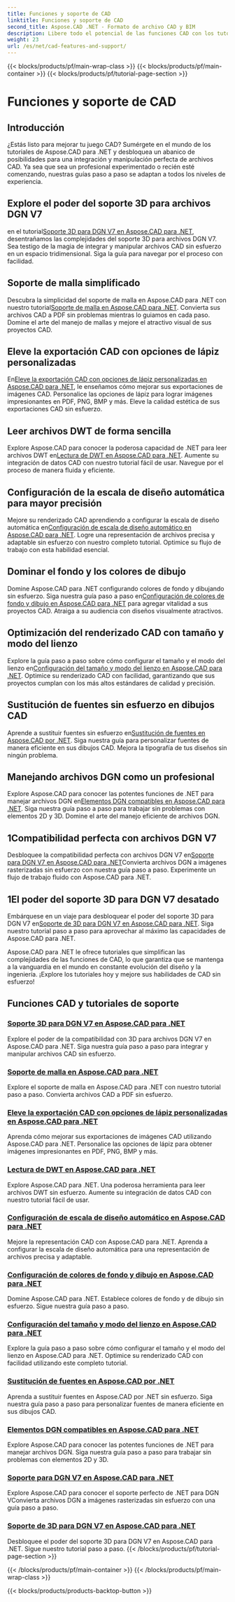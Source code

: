 ```yaml
---
title: Funciones y soporte de CAD
linktitle: Funciones y soporte de CAD
second_title: Aspose.CAD .NET - Formato de archivo CAD y BIM
description: Libere todo el potencial de las funciones CAD con los tutoriales de Aspose.CAD para .NET. Aprenda compatibilidad 3D con DGN V7, manejo de mallas, personalización de lápiz y más sin esfuerzo.
weight: 23
url: /es/net/cad-features-and-support/
---
```


{{< blocks/products/pf/main-wrap-class >}}
{{< blocks/products/pf/main-container >}}
{{< blocks/products/pf/tutorial-page-section >}}

# Funciones y soporte de CAD


## Introducción

¿Estás listo para mejorar tu juego CAD? Sumérgete en el mundo de los tutoriales de Aspose.CAD para .NET y desbloquea un abanico de posibilidades para una integración y manipulación perfecta de archivos CAD. Ya sea que sea un profesional experimentado o recién esté comenzando, nuestras guías paso a paso se adaptan a todos los niveles de experiencia.

## Explore el poder del soporte 3D para archivos DGN V7

 en el tutorial[Soporte 3D para DGN V7 en Aspose.CAD para .NET](./3d-support-for-dgn-v7/), desentrañamos las complejidades del soporte 3D para archivos DGN V7. Sea testigo de la magia de integrar y manipular archivos CAD sin esfuerzo en un espacio tridimensional. Siga la guía para navegar por el proceso con facilidad.

## Soporte de malla simplificado

 Descubra la simplicidad del soporte de malla en Aspose.CAD para .NET con nuestro tutorial[Soporte de malla en Aspose.CAD para .NET](./mesh-support/). Convierta sus archivos CAD a PDF sin problemas mientras lo guiamos en cada paso. Domine el arte del manejo de mallas y mejore el atractivo visual de sus proyectos CAD.

## Eleve la exportación CAD con opciones de lápiz personalizadas

 En[Eleve la exportación CAD con opciones de lápiz personalizadas en Aspose.CAD para .NET](./pen-support-in-export/), le enseñamos cómo mejorar sus exportaciones de imágenes CAD. Personalice las opciones de lápiz para lograr imágenes impresionantes en PDF, PNG, BMP y más. Eleve la calidad estética de sus exportaciones CAD sin esfuerzo.

## Leer archivos DWT de forma sencilla

Explore Aspose.CAD para conocer la poderosa capacidad de .NET para leer archivos DWT en[Lectura de DWT en Aspose.CAD para .NET](./reading-dwt/). Aumente su integración de datos CAD con nuestro tutorial fácil de usar. Navegue por el proceso de manera fluida y eficiente.

## Configuración de la escala de diseño automática para mayor precisión

 Mejore su renderizado CAD aprendiendo a configurar la escala de diseño automática en[Configuración de escala de diseño automático en Aspose.CAD para .NET](./setting-auto-layout-scaling/). Logre una representación de archivos precisa y adaptable sin esfuerzo con nuestro completo tutorial. Optimice su flujo de trabajo con esta habilidad esencial.

## Dominar el fondo y los colores de dibujo

 Domine Aspose.CAD para .NET configurando colores de fondo y dibujando sin esfuerzo. Siga nuestra guía paso a paso en[Configuración de colores de fondo y dibujo en Aspose.CAD para .NET](./setting-background-and-drawing-colors/) para agregar vitalidad a sus proyectos CAD. Atraiga a su audiencia con diseños visualmente atractivos.

## Optimización del renderizado CAD con tamaño y modo del lienzo

Explore la guía paso a paso sobre cómo configurar el tamaño y el modo del lienzo en[Configuración del tamaño y modo del lienzo en Aspose.CAD para .NET](./setting-canvas-size-and-mode/). Optimice su renderizado CAD con facilidad, garantizando que sus proyectos cumplan con los más altos estándares de calidad y precisión.

## Sustitución de fuentes sin esfuerzo en dibujos CAD

 Aprende a sustituir fuentes sin esfuerzo en[Sustitución de fuentes en Aspose.CAD por .NET](./substituting-fonts/). Siga nuestra guía para personalizar fuentes de manera eficiente en sus dibujos CAD. Mejora la tipografía de tus diseños sin ningún problema.

## Manejando archivos DGN como un profesional

 Explore Aspose.CAD para conocer las potentes funciones de .NET para manejar archivos DGN en[Elementos DGN compatibles en Aspose.CAD para .NET](./supported-dgn-elements/). Siga nuestra guía paso a paso para trabajar sin problemas con elementos 2D y 3D. Domine el arte del manejo eficiente de archivos DGN.

## 1Compatibilidad perfecta con archivos DGN V7

 Desbloquee la compatibilidad perfecta con archivos DGN V7 en[Soporte para DGN V7 en Aspose.CAD para .NET](./support-for-dgn-v7/)Convierta archivos DGN a imágenes rasterizadas sin esfuerzo con nuestra guía paso a paso. Experimente un flujo de trabajo fluido con Aspose.CAD para .NET.

## 1El poder del soporte 3D para DGN V7 desatado

 Embárquese en un viaje para desbloquear el poder del soporte 3D para DGN V7 en[Soporte de 3D para DGN V7 en Aspose.CAD para .NET](./support-of-3d-for-dgn-v7/). Siga nuestro tutorial paso a paso para aprovechar al máximo las capacidades de Aspose.CAD para .NET.

Aspose.CAD para .NET le ofrece tutoriales que simplifican las complejidades de las funciones de CAD, lo que garantiza que se mantenga a la vanguardia en el mundo en constante evolución del diseño y la ingeniería. ¡Explore los tutoriales hoy y mejore sus habilidades de CAD sin esfuerzo!
## Funciones CAD y tutoriales de soporte
### [Soporte 3D para DGN V7 en Aspose.CAD para .NET](./3d-support-for-dgn-v7/)
Explore el poder de la compatibilidad con 3D para archivos DGN V7 en Aspose.CAD para .NET. Siga nuestra guía paso a paso para integrar y manipular archivos CAD sin esfuerzo.
### [Soporte de malla en Aspose.CAD para .NET](./mesh-support/)
Explore el soporte de malla en Aspose.CAD para .NET con nuestro tutorial paso a paso. Convierta archivos CAD a PDF sin esfuerzo.
### [Eleve la exportación CAD con opciones de lápiz personalizadas en Aspose.CAD para .NET](./pen-support-in-export/)
Aprenda cómo mejorar sus exportaciones de imágenes CAD utilizando Aspose.CAD para .NET. Personalice las opciones de lápiz para obtener imágenes impresionantes en PDF, PNG, BMP y más.
### [Lectura de DWT en Aspose.CAD para .NET](./reading-dwt/)
Explore Aspose.CAD para .NET. Una poderosa herramienta para leer archivos DWT sin esfuerzo. Aumente su integración de datos CAD con nuestro tutorial fácil de usar.
### [Configuración de escala de diseño automático en Aspose.CAD para .NET](./setting-auto-layout-scaling/)
Mejore la representación CAD con Aspose.CAD para .NET. Aprenda a configurar la escala de diseño automática para una representación de archivos precisa y adaptable.
### [Configuración de colores de fondo y dibujo en Aspose.CAD para .NET](./setting-background-and-drawing-colors/)
Domine Aspose.CAD para .NET. Establece colores de fondo y de dibujo sin esfuerzo. Sigue nuestra guía paso a paso.
### [Configuración del tamaño y modo del lienzo en Aspose.CAD para .NET](./setting-canvas-size-and-mode/)
Explore la guía paso a paso sobre cómo configurar el tamaño y el modo del lienzo en Aspose.CAD para .NET. Optimice su renderizado CAD con facilidad utilizando este completo tutorial.
### [Sustitución de fuentes en Aspose.CAD por .NET](./substituting-fonts/)
Aprenda a sustituir fuentes en Aspose.CAD por .NET sin esfuerzo. Siga nuestra guía paso a paso para personalizar fuentes de manera eficiente en sus dibujos CAD.
### [Elementos DGN compatibles en Aspose.CAD para .NET](./supported-dgn-elements/)
Explore Aspose.CAD para conocer las potentes funciones de .NET para manejar archivos DGN. Siga nuestra guía paso a paso para trabajar sin problemas con elementos 2D y 3D.
### [Soporte para DGN V7 en Aspose.CAD para .NET](./support-for-dgn-v7/)
Explore Aspose.CAD para conocer el soporte perfecto de .NET para DGN VConvierta archivos DGN a imágenes rasterizadas sin esfuerzo con una guía paso a paso.
### [Soporte de 3D para DGN V7 en Aspose.CAD para .NET](./support-of-3d-for-dgn-v7/)
Desbloquee el poder del soporte 3D para DGN V7 en Aspose.CAD para .NET. Sigue nuestro tutorial paso a paso.
{{< /blocks/products/pf/tutorial-page-section >}}

{{< /blocks/products/pf/main-container >}}
{{< /blocks/products/pf/main-wrap-class >}}

{{< blocks/products/products-backtop-button >}}
